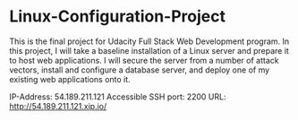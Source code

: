# Linux-Configuration-Project

This is the final project for Udacity Full Stack Web Development program. In this project, I will take a baseline installation of a Linux server and prepare it to host web applications. I will secure the server from a number of attack vectors, install and configure a database server, and deploy one of my existing web applications onto it.

IP-Address: 54.189.211.121
Accessible SSH port: 2200
URL: http://54.189.211.121.xip.io/

